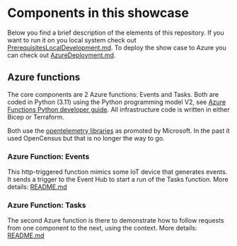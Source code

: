 # Components in this showcase

Below you find a brief description of the elements of this repository. If you want to run it on you local system check out [PrerequisitesLocalDevelopment.md](PrerequisitesLocalDevelopment.md). To deploy the show case to Azure you can check out [AzureDeployment.md](AzureDeployment.md).

## Azure functions
The core components are 2 Azure functions: Events and Tasks. Both are coded in Python (3.11) using the Python programming model V2, see [Azure Functions Python developer guide](https://learn.microsoft.com/en-us/azure/azure-functions/functions-reference-python?tabs=asgi%2Capplication-level&pivots=python-mode-decorators). All infrastructure code is written in either Bicep or Terraform.

Both use the [opentelemetry libraries](https://learn.microsoft.com/en-us/azure/azure-monitor/app/opentelemetry-enable?tabs=python) as promoted by Microsoft.
In the past it used OpenCensus but that is no longer the way to go.

### Azure Function: Events
This http-triggered function mimics some IoT device that generates events. It sends a trigger to the Event Hub to start a run of the Tasks function.
More details: [README.md](azureFunctions/EventsFunction/README.md)

### Azure Function: Tasks
The second Azure function is there to demonstrate how to follow requests from one component to the next, using the context.
More details: [README.md](azureFunctions/TasksFunction/README.md)


